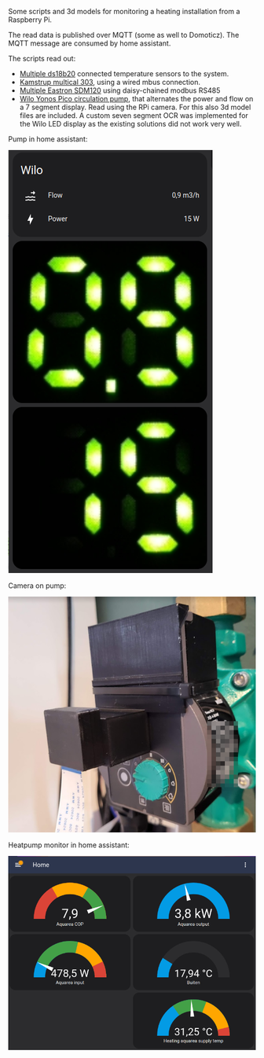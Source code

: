 Some scripts and 3d models for monitoring a heating installation from a Raspberry Pi. 

The read data is published over MQTT (some as well to Domoticz). The MQTT message are consumed by home assistant.

The scripts read out:
- [Multiple ds18b20](./ds18b20) connected temperature sensors to the system. 
- [Kamstrup multical 303](./eastron%20multical%20303), using a wired mbus connection.
- [Multiple Eastron SDM120](./eastron%20sdm120c) using daisy-chained modbus RS485
- [Wilo Yonos Pico circulation pump](./wilo%20yonos%20pico), that alternates the power and flow on a 7 segment display. Read using the RPi camera. For this also 3d model files are included. A custom seven segment OCR was implemented for the Wilo LED display as the existing solutions did not work very well. 

Pump in home assistant:

![Wilo hass](./wilo%20yonos%20pico/wilo-home-assistant.png)

Camera on pump:

![Pump](./wilo%20yonos%20pico/wilo-yonos-pico.png)

Heatpump monitor in home assistant:

![Heatpump hass](Home%20assistant/heatpump.png)


